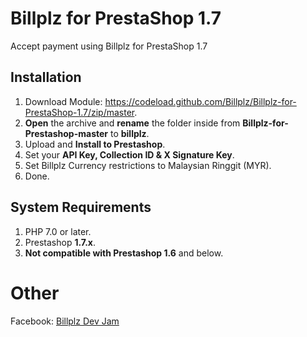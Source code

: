 # Billplz for PrestaShop 1.7
Accept payment using Billplz for PrestaShop 1.7

## Installation
1. Download Module: https://codeload.github.com/Billplz/Billplz-for-PrestaShop-1.7/zip/master.
3. **Open** the archive and **rename** the folder inside from **Billplz-for-Prestashop-master** to **billplz**.
4. Upload and **Install to Prestashop**.
5. Set your **API Key, Collection ID & X Signature Key**.
6. Set Billplz Currency restrictions to Malaysian Ringgit (MYR).
7. Done.

## System Requirements
1. PHP 7.0 or later.
2. Prestashop **1.7.x**.
3. **Not compatible with Prestashop 1.6** and below.

# Other
Facebook: [Billplz Dev Jam](https://www.facebook.com/groups/billplzdevjam/)
